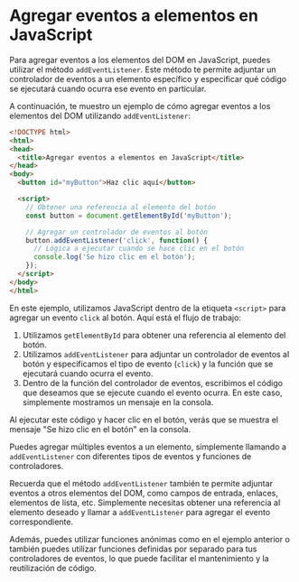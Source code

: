 # Agregar eventos a elementos en JavaScript

Para agregar eventos a los elementos del DOM en JavaScript, puedes utilizar el método `addEventListener`. Este método te permite adjuntar un controlador de eventos a un elemento específico y especificar qué código se ejecutará cuando ocurra ese evento en particular.

A continuación, te muestro un ejemplo de cómo agregar eventos a los elementos del DOM utilizando `addEventListener`:

```html
<!DOCTYPE html>
<html>
<head>
  <title>Agregar eventos a elementos en JavaScript</title>
</head>
<body>
  <button id="myButton">Haz clic aquí</button>

  <script>
    // Obtener una referencia al elemento del botón
    const button = document.getElementById('myButton');

    // Agregar un controlador de eventos al botón
    button.addEventListener('click', function() {
      // Lógica a ejecutar cuando se hace clic en el botón
      console.log('Se hizo clic en el botón');
    });
  </script>
</body>
</html>
```

En este ejemplo, utilizamos JavaScript dentro de la etiqueta `<script>` para agregar un evento `click` al botón. Aquí está el flujo de trabajo:

1. Utilizamos `getElementById` para obtener una referencia al elemento del botón.
2. Utilizamos `addEventListener` para adjuntar un controlador de eventos al botón y especificamos el tipo de evento (`click`) y la función que se ejecutará cuando ocurra el evento.
3. Dentro de la función del controlador de eventos, escribimos el código que deseamos que se ejecute cuando el evento ocurra. En este caso, simplemente mostramos un mensaje en la consola.

Al ejecutar este código y hacer clic en el botón, verás que se muestra el mensaje "Se hizo clic en el botón" en la consola.

Puedes agregar múltiples eventos a un elemento, simplemente llamando a `addEventListener` con diferentes tipos de eventos y funciones de controladores.

Recuerda que el método `addEventListener` también te permite adjuntar eventos a otros elementos del DOM, como campos de entrada, enlaces, elementos de lista, etc. Simplemente necesitas obtener una referencia al elemento deseado y llamar a `addEventListener` para agregar el evento correspondiente.

Además, puedes utilizar funciones anónimas como en el ejemplo anterior o también puedes utilizar funciones definidas por separado para tus controladores de eventos, lo que puede facilitar el mantenimiento y la reutilización de código.
